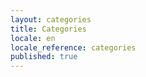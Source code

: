 ```yaml
---
layout: categories
title: Categories
locale: en
locale_reference: categories
published: true
---
```


